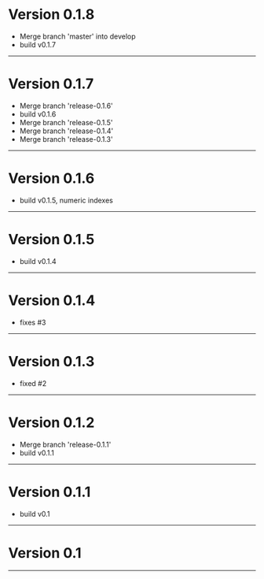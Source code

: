 # Version 0.1.8
 - Merge branch 'master' into develop
 - build v0.1.7

----------

# Version 0.1.7
 - Merge branch 'release-0.1.6'
 - build v0.1.6
 - Merge branch 'release-0.1.5'
 - Merge branch 'release-0.1.4'
 - Merge branch 'release-0.1.3'

----------

# Version 0.1.6
 - build v0.1.5, numeric indexes

----------

# Version 0.1.5
 - build v0.1.4

----------

# Version 0.1.4
 - fixes #3

----------

# Version 0.1.3
 - fixed #2

----------

# Version 0.1.2
 - Merge branch 'release-0.1.1'
 - build v0.1.1

----------

# Version 0.1.1
 - build v0.1

----------

# Version 0.1

----------


